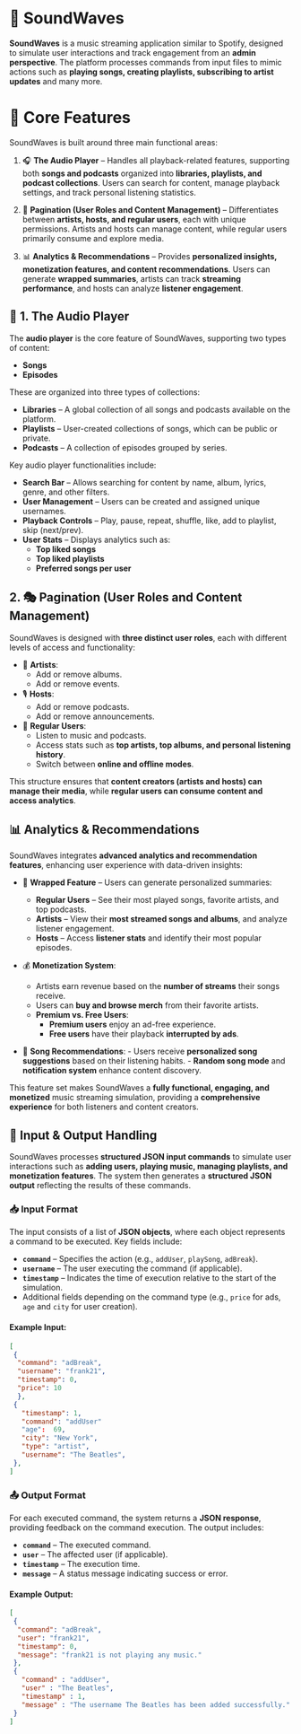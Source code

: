 # 🎵 SoundWaves

**SoundWaves** is a music streaming application similar to Spotify, designed to simulate user interactions and track engagement from an **admin perspective**. The platform processes commands from input files to mimic actions such as **playing songs, creating playlists, subscribing to artist updates** and many more.


# 🚀 Core Features
SoundWaves is built around three main functional areas: 

1. 🎧 **The Audio Player** – Handles all playback-related features, supporting both **songs and podcasts** organized into **libraries, playlists, and podcast collections**. Users can search for content, manage playback settings, and track personal listening statistics. 

2. 🔄 **Pagination (User Roles and Content Management)** – Differentiates between **artists, hosts, and regular users**, each with unique permissions. Artists and hosts can manage content, while regular users primarily consume and explore media. 

3. 📊 **Analytics & Recommendations** – Provides **personalized insights, monetization features, and content recommendations**. Users can generate **wrapped summaries**, artists can track **streaming performance**, and hosts can analyze **listener engagement**.

## 🎼 1. The Audio Player

The **audio player** is the core feature of SoundWaves, supporting two types of content:
 - **Songs** 
 - **Episodes** 

These are organized into three types of collections: 
- **Libraries** – A global collection of all songs and podcasts available on the platform. 
- **Playlists** – User-created collections of songs, which can be public or private.
- **Podcasts** – A collection of episodes grouped by series. 

Key audio player functionalities include: 

- **Search Bar** – Allows searching for content by name, album, lyrics, genre, and other filters. 
-  **User Management** – Users can be created and assigned unique usernames. 
-  **Playback Controls** – Play, pause, repeat, shuffle, like, add to playlist, skip (next/prev). 
-  **User Stats** – Displays analytics such as: 
	-  **Top liked songs**  
	- **Top liked playlists** 
	-  **Preferred songs per user**

## 2. 🎭 Pagination (User Roles and Content Management)

SoundWaves is designed with **three distinct user roles**, each with different levels of access and functionality:
- 🎵 **Artists**:
	-  Add or remove albums. 
	-  Add or remove events. 
- 🎙 **Hosts**: 
	-  Add or remove podcasts. 
	-  Add or remove announcements. 
-  👥 **Regular Users**: 
	-  Listen to music and podcasts. 
	-  Access stats such as **top artists, top albums, and personal listening history**. 
	-  Switch between **online and offline modes**.

This structure ensures that **content creators (artists and hosts) can manage their media**, while **regular users can consume content and access analytics**.

## 📊 Analytics & Recommendations

SoundWaves integrates **advanced analytics and recommendation features**, enhancing user experience with data-driven insights: 
- 🎁 **Wrapped Feature** – Users can generate personalized summaries:
	 - **Regular Users** – See their most played songs, favorite artists, and top podcasts. 
	 -  **Artists** – View their **most streamed songs and albums**, and analyze listener engagement. 
	 -  **Hosts** – Access **listener stats** and identify their most popular episodes. 
	 
- 💰 **Monetization System**: 
	-  Artists earn revenue based on the **number of streams** their songs receive. 			
	- Users can **buy and browse merch** from their favorite artists. 
	-  **Premium vs. Free Users**: 
		-  **Premium users** enjoy an ad-free experience. 
		-  **Free users** have their playback **interrupted by ads**. 

- 🔄 **Song Recommendations**: 
		-  Users receive **personalized song suggestions** based on their listening habits. 
		- **Random song mode** and **notification system** enhance content discovery. 

This feature set makes SoundWaves a **fully functional, engaging, and monetized** music streaming simulation, providing a **comprehensive experience** for both listeners and content creators.

## 📩 Input & Output Handling

SoundWaves processes **structured JSON input commands** to simulate user interactions such as **adding users, playing music, managing playlists, and monetization features**. The system then generates a **structured JSON output** reflecting the results of these commands.

### 📥 Input Format
The input consists of a list of **JSON objects**, where each object represents a command to be executed. Key fields include: 
- **`command`** – Specifies the action (e.g., `addUser`, `playSong`, `adBreak`). 
-  **`username`** – The user executing the command (if applicable). 
-  **`timestamp`** – Indicates the time of execution relative to the start of the simulation. 
-  Additional fields depending on the command type (e.g., `price` for ads, `age` and `city` for user creation). 

#### **Example Input:** 
```json 
[
 {
  "command": "adBreak",
  "username": "frank21",
  "timestamp": 0,
  "price": 10 
  },
 { 
   "timestamp": 1, 
   "command": "addUser"
   "age":  69,
   "city": "New York",
   "type": "artist",
   "username": "The Beatles",
 },
]
```

### 📤 **Output Format**

 For each executed command, the system returns a **JSON response**, providing feedback on the command execution. The output includes: 
 - **`command`** – The executed command. 
 -  **`user`** – The affected user (if applicable). 
 -  **`timestamp`** – The execution time. 
 -  **`message`** – A status message indicating success or error. 

#### **Example Output:**
```json 
[
 {
  "command": "adBreak",
  "user": "frank21",
  "timestamp": 0,
  "message": "frank21 is not playing any music."
 },
 { 
   "command" : "addUser", 
   "user" : "The Beatles", 
   "timestamp" : 1, 
   "message" : "The username The Beatles has been added successfully."
 } 
]
```
